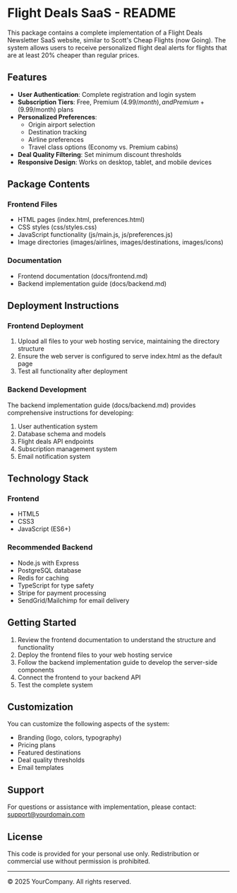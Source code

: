 # Flight Deals SaaS - README

This package contains a complete implementation of a Flight Deals Newsletter SaaS website, similar to Scott's Cheap Flights (now Going). The system allows users to receive personalized flight deal alerts for flights that are at least 20% cheaper than regular prices.

## Features

- **User Authentication**: Complete registration and login system
- **Subscription Tiers**: Free, Premium ($4.99/month), and Premium+ ($9.99/month) plans
- **Personalized Preferences**: 
  - Origin airport selection
  - Destination tracking
  - Airline preferences
  - Travel class options (Economy vs. Premium cabins)
- **Deal Quality Filtering**: Set minimum discount thresholds
- **Responsive Design**: Works on desktop, tablet, and mobile devices

## Package Contents

### Frontend Files
- HTML pages (index.html, preferences.html)
- CSS styles (css/styles.css)
- JavaScript functionality (js/main.js, js/preferences.js)
- Image directories (images/airlines, images/destinations, images/icons)

### Documentation
- Frontend documentation (docs/frontend.md)
- Backend implementation guide (docs/backend.md)

## Deployment Instructions

### Frontend Deployment

1. Upload all files to your web hosting service, maintaining the directory structure
2. Ensure the web server is configured to serve index.html as the default page
3. Test all functionality after deployment

### Backend Development

The backend implementation guide (docs/backend.md) provides comprehensive instructions for developing:

1. User authentication system
2. Database schema and models
3. Flight deals API endpoints
4. Subscription management system
5. Email notification system

## Technology Stack

### Frontend
- HTML5
- CSS3
- JavaScript (ES6+)

### Recommended Backend
- Node.js with Express
- PostgreSQL database
- Redis for caching
- TypeScript for type safety
- Stripe for payment processing
- SendGrid/Mailchimp for email delivery

## Getting Started

1. Review the frontend documentation to understand the structure and functionality
2. Deploy the frontend files to your web hosting service
3. Follow the backend implementation guide to develop the server-side components
4. Connect the frontend to your backend API
5. Test the complete system

## Customization

You can customize the following aspects of the system:

- Branding (logo, colors, typography)
- Pricing plans
- Featured destinations
- Deal quality thresholds
- Email templates

## Support

For questions or assistance with implementation, please contact:
support@yourdomain.com

## License

This code is provided for your personal use only. Redistribution or commercial use without permission is prohibited.

---

© 2025 YourCompany. All rights reserved.
